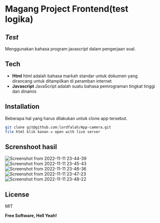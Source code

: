 # Magang Project Frontend(test logika)
## _Test_


Menggunakan bahasa program javascript dalam pengerjaan soal.

## Tech

- __Html__
html adalah bahasa markah standar untuk dokumen yang dirancang untuk ditampilkan di peramban internet
- __Javascript__
JavaScript adalah suatu bahasa pemrograman tingkat tinggi dan dinamis




## Installation


Beberapa hal yang harus dilakukan untuk clone app tersebut.

```sh
git clone git@github.com:lordfalah/App-camera.git
file html klik kanan = open with live server

```

## Screnshoot hasil
![Screenshot from 2022-11-11 23-44-39](https://user-images.githubusercontent.com/63539071/201390942-42c4f047-b392-46a2-b1cc-8d4346b9bd93.png)
![Screenshot from 2022-11-11 23-45-43](https://user-images.githubusercontent.com/63539071/201390947-37a72b73-17a9-48e2-a21d-586d02b9c0f1.png)
![Screenshot from 2022-11-11 23-46-36](https://user-images.githubusercontent.com/63539071/201390952-f3e3b8ff-f30e-4bb3-8794-915d2e29e27b.png)
![Screenshot from 2022-11-11 23-47-23](https://user-images.githubusercontent.com/63539071/201390956-4172801b-a39c-41b0-bf0a-51e00db8ce48.png)
![Screenshot from 2022-11-11 23-48-22](https://user-images.githubusercontent.com/63539071/201390961-cc567df3-b63a-44b1-a9f8-23c9c8c908cb.png)


## License

MIT

**Free Software, Hell Yeah!**


